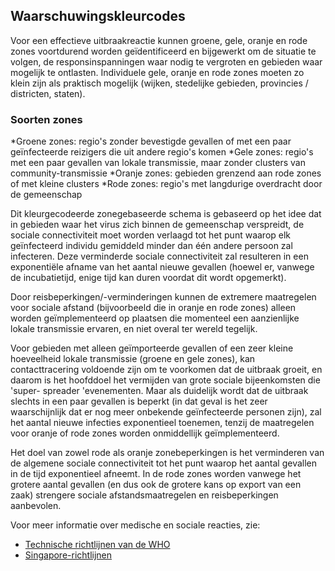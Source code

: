 ## Waarschuwingskleurcodes

Voor een effectieve uitbraakreactie kunnen groene, gele, oranje en rode zones voortdurend worden geïdentificeerd en bijgewerkt om de situatie te volgen, de responsinspanningen waar nodig te vergroten en gebieden waar mogelijk te ontlasten. Individuele gele, oranje en rode zones moeten zo klein zijn als praktisch mogelijk (wijken, stedelijke gebieden, provincies / districten, staten).

### Soorten zones

*Groene zones: regio's zonder bevestigde gevallen of met een paar geïnfecteerde reizigers die uit andere regio's komen
*Gele zones: regio's met een paar gevallen van lokale transmissie, maar zonder clusters van community-transmissie
*Oranje zones: gebieden grenzend aan rode zones of met kleine clusters
*Rode zones: regio's met langdurige overdracht door de gemeenschap

Dit kleurgecodeerde zonegebaseerde schema is gebaseerd op het idee dat in gebieden waar het virus zich binnen de gemeenschap verspreidt, de sociale connectiviteit moet worden verlaagd tot het punt waarop elk geïnfecteerd individu gemiddeld minder dan één andere persoon zal infecteren. Deze verminderde sociale connectiviteit zal resulteren in een exponentiële afname van het aantal nieuwe gevallen (hoewel er, vanwege de incubatietijd, enige tijd kan duren voordat dit wordt opgemerkt).

Door reisbeperkingen/-verminderingen kunnen de extremere maatregelen voor sociale afstand (bijvoorbeeld die in oranje en rode zones) alleen worden geïmplementeerd op plaatsen die momenteel een aanzienlijke lokale transmissie ervaren, en niet overal ter wereld tegelijk.

Voor gebieden met alleen geïmporteerde gevallen of een zeer kleine hoeveelheid lokale transmissie (groene en gele zones), kan contacttracering voldoende zijn om te voorkomen dat de uitbraak groeit, en daarom is het hoofddoel het vermijden van grote sociale bijeenkomsten die 'super- spreader 'evenementen. Maar als duidelijk wordt dat de uitbraak slechts in een paar gevallen is beperkt (in dat geval is het zeer waarschijnlijk dat er nog meer onbekende geïnfecteerde personen zijn), zal het aantal nieuwe infecties exponentieel toenemen, tenzij de maatregelen voor oranje of rode zones worden onmiddellijk geïmplementeerd.

Het doel van zowel rode als oranje zonebeperkingen is het verminderen van de algemene sociale connectiviteit tot het punt waarop het aantal gevallen in de tijd exponentieel afneemt. In de rode zones worden vanwege het grotere aantal gevallen (en dus ook de grotere kans op export van een zaak) strengere sociale afstandsmaatregelen en reisbeperkingen aanbevolen.

Voor meer informatie over medische en sociale reacties, zie:

- [Technische richtlijnen van de WHO](https://www.who.int/emergencies/diseases/novel-coronavirus-2019/technical-guidance)
- [Singapore-richtlijnen](https://www.moh.gov.sg/covid-19)
